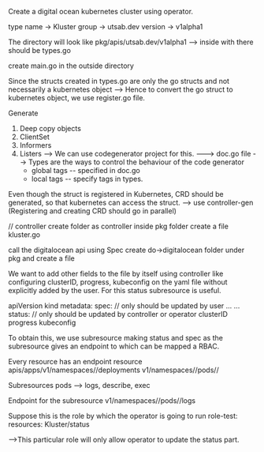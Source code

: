Create a digital ocean kubernetes cluster using operator.

type name -> Kluster
group -> utsab.dev
version -> v1alpha1

The directory will look like
pkg/apis/utsab.dev/v1alpha1 --> inside with there should be types.go

create main.go in the outside directory

Since the structs created in types.go are only the go structs
and not necessarily a kubernetes object
--> Hence to convert the go struct to kubernetes object,
    we use register.go file.

Generate
1. Deep copy objects
2. ClientSet
3. Informers
4. Listers
--> We can use codegenerator project for this.
---> doc.go file
--> Types are the ways to control the behaviour of the code generator
    - global tags -- specified in doc.go
    - local tags -- specify tags in types.

Even though the struct is registered in Kubernetes,
CRD should be generated, so that kubernetes can access the struct.
--> use controller-gen
(Registering and creating CRD should go in parallel)


// controller
create folder as controller inside pkg folder
create a file kluster.go

call the digitalocean api using Spec
create do->digitalocean folder under pkg and create a file 



We want to add other fields to the file
by itself using controller
like configuring clusterID, progress, kubeconfig on the yaml file
without explicitly added by the user.
For this status subresource is useful.

apiVersion
kind
metadata:
spec: // only should be updated by user
    ...
    ...
status: // only should be updated by controller or operator
    clusterID
    progress
    kubeconfig

To obtain this, we use subresource
making status and spec as the subresource gives an endpoint
to which can be mapped a RBAC.

Every resource has an endpoint
resource
    apis/apps/v1/namespaces/<ns>/deployments
    v1/namespaces/<ns>/pods/<podname>/

Subresources
    pods --> logs, describe, exec

Endpoint for the subresource
    v1/namespaces/<ns>/pods/<podname>/logs


Suppose this is the role by which the operator is going to run
role-test:
    resources: Kluster/status

-->This particular role will only allow operator to update the status part.

